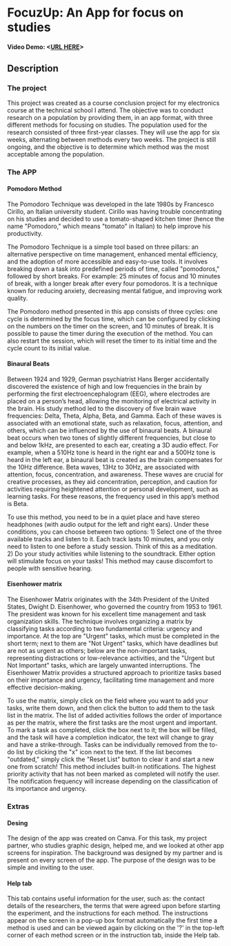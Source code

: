 # FocuzUp: An App for focus on studies

#### Video Demo:  <[URL HERE](https://youtu.be/mGY5s1hCebs)>

## Description

### The project

This project was created as a course conclusion project for my electronics course at the technical school I attend. The objective was to conduct research on a population by providing them, in an app format, with three different methods for focusing on studies. The population used for the research consisted of three first-year classes. They will use the app for six weeks, alternating between methods every two weeks. The project is still ongoing, and the objective is to determine which method was the most acceptable among the population.

### The APP

#### Pomodoro Method
The Pomodoro Technique was developed in the late 1980s by Francesco Cirillo, an Italian university student. Cirillo was having trouble concentrating on his studies and decided to use a tomato-shaped kitchen timer (hence the name "Pomodoro," which means "tomato" in Italian) to help improve his productivity.

The Pomodoro Technique is a simple tool based on three pillars: an alternative perspective on time management, enhanced mental efficiency, and the adoption of more accessible and easy-to-use tools. It involves breaking down a task into predefined periods of time, called "pomodoros," followed by short breaks. For example: 25 minutes of focus and 10 minutes of break, with a longer break after every four pomodoros. It is a technique known for reducing anxiety, decreasing mental fatigue, and improving work quality.

The Pomodoro method presented in this app consists of three cycles: one cycle is determined by the focus time, which can be configured by clicking on the numbers on the timer on the screen, and 10 minutes of break. It is possible to pause the timer during the execution of the method. You can also restart the session, which will reset the timer to its initial time and the cycle count to its initial value.

#### Binaural Beats
Between 1924 and 1929, German psychiatrist Hans Berger accidentally discovered the existence of high and low frequencies in the brain by performing the first electroencephalogram (EEG), where electrodes are placed on a person’s head, allowing the monitoring of electrical activity in the brain. His study method led to the discovery of five brain wave frequencies: Delta, Theta, Alpha, Beta, and Gamma. Each of these waves is associated with an emotional state, such as relaxation, focus, attention, and others, which can be influenced by the use of binaural beats. A binaural beat occurs when two tones of slightly different frequencies, but close to and below 1kHz, are presented to each ear, creating a 3D audio effect. For example, when a 510Hz tone is heard in the right ear and a 500Hz tone is heard in the left ear, a binaural beat is created as the brain compensates for the 10Hz difference. Beta waves, 13Hz to 30Hz, are associated with attention, focus, concentration, and awareness. These waves are crucial for creative processes, as they aid concentration, perception, and caution for activities requiring heightened attention or personal development, such as learning tasks. For these reasons, the frequency used in this app’s method is Beta.

To use this method, you need to be in a quiet place and have stereo headphones (with audio output for the left and right ears). Under these conditions, you can choose between two options: 1) Select one of the three available tracks and listen to it. Each track lasts 10 minutes, and you only need to listen to one before a study session. Think of this as a meditation. 2) Do your study activities while listening to the soundtrack. Either option will stimulate focus on your tasks! This method may cause discomfort to people with sensitive hearing.

#### Eisenhower matrix
The Eisenhower Matrix originates with the 34th President of the United States, Dwight D. Eisenhower, who governed the country from 1953 to 1961. The president was known for his excellent time management and task organization skills. The technique involves organizing a matrix by classifying tasks according to two fundamental criteria: urgency and importance. At the top are "Urgent" tasks, which must be completed in the short term; next to them are "Not Urgent" tasks, which have deadlines but are not as urgent as others; below are the non-important tasks, representing distractions or low-relevance activities, and the "Urgent but Not Important" tasks, which are largely unwanted interruptions. The Eisenhower Matrix provides a structured approach to prioritize tasks based on their importance and urgency, facilitating time management and more effective decision-making.

To use the matrix, simply click on the field where you want to add your tasks, write them down, and then click the button to add them to the task list in the matrix. The list of added activities follows the order of importance as per the matrix, where the first tasks are the most urgent and important. To mark a task as completed, click the box next to it; the box will be filled, and the task will have a completion indicator, the text will change to gray and have a strike-through. Tasks can be individually removed from the to-do list by clicking the "x" icon next to the text. If the list becomes "outdated," simply click the "Reset List" button to clear it and start a new one from scratch! This method includes built-in notifications. The highest priority activity that has not been marked as completed will notify the user. The notification frequency will increase depending on the classification of its importance and urgency.

### Extras

#### Desing
The design of the app was created on Canva. For this task, my project partner, who studies graphic design, helped me, and we looked at other app screens for inspiration. The background was designed by my partner and is present on every screen of the app. The purpose of the design was to be simple and inviting to the user.

#### Help tab
This tab contains useful information for the user, such as: the contact details of the researchers, the terms that were agreed upon before starting the experiment, and the instructions for each method. The instructions appear on the screen in a pop-up box format automatically the first time a method is used and can be viewed again by clicking on the '?' in the top-left corner of each method screen or in the instruction tab, inside the Help tab.




